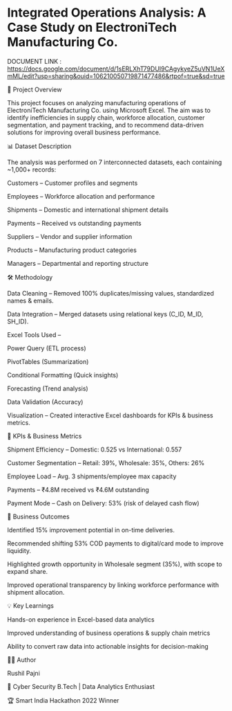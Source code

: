 # Integrated Operations Analysis: A Case Study on ElectroniTech Manufacturing Co.
DOCUMENT LINK : https://docs.google.com/document/d/1sERLXhT79DUI9CAgykyeZ5uVN1UeXmML/edit?usp=sharing&ouid=106210050719871477486&rtpof=true&sd=true

📌 Project Overview

This project focuses on analyzing manufacturing operations of ElectroniTech Manufacturing Co. using Microsoft Excel. The aim was to identify inefficiencies in supply chain, workforce allocation, customer segmentation, and payment tracking, and to recommend data-driven solutions for improving overall business performance.

📊 Dataset Description

The analysis was performed on 7 interconnected datasets, each containing ~1,000+ records:

Customers – Customer profiles and segments

Employees – Workforce allocation and performance

Shipments – Domestic and international shipment details

Payments – Received vs outstanding payments

Suppliers – Vendor and supplier information

Products – Manufacturing product categories

Managers – Departmental and reporting structure

🛠️ Methodology

Data Cleaning – Removed 100% duplicates/missing values, standardized names & emails.

Data Integration – Merged datasets using relational keys (C_ID, M_ID, SH_ID).

Excel Tools Used –

Power Query (ETL process)

PivotTables (Summarization)

Conditional Formatting (Quick insights)

Forecasting (Trend analysis)

Data Validation (Accuracy)

Visualization – Created interactive Excel dashboards for KPIs & business metrics.

📌 KPIs & Business Metrics

Shipment Efficiency – Domestic: 0.525 vs International: 0.557

Customer Segmentation – Retail: 39%, Wholesale: 35%, Others: 26%

Employee Load – Avg. 3 shipments/employee max capacity

Payments – ₹4.8M received vs ₹4.6M outstanding

Payment Mode – Cash on Delivery: 53% (risk of delayed cash flow)

🚀 Business Outcomes

Identified 15% improvement potential in on-time deliveries.

Recommended shifting 53% COD payments to digital/card mode to improve liquidity.

Highlighted growth opportunity in Wholesale segment (35%), with scope to expand share.

Improved operational transparency by linking workforce performance with shipment allocation.

💡 Key Learnings

Hands-on experience in Excel-based data analytics

Improved understanding of business operations & supply chain metrics

Ability to convert raw data into actionable insights for decision-making

🧑‍💻 Author

Rushil Pajni

📍 Cyber Security B.Tech | Data Analytics Enthusiast

🏆 Smart India Hackathon 2022 Winner
